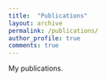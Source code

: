```yaml
---
title:  "Publications"
layout: archive
permalink: /publications/
author_profile: true
comments: true
---
```


My publications.